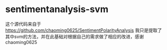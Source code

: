 # sentimentanalysis-svm
这个源代码来自于  https://github.com/chaoming0625/SentimentPolarityAnalysis
我只是提取了其中svm的方法，并在此基础对根据自己的需求做了相应的改进，感谢chaoming0625
